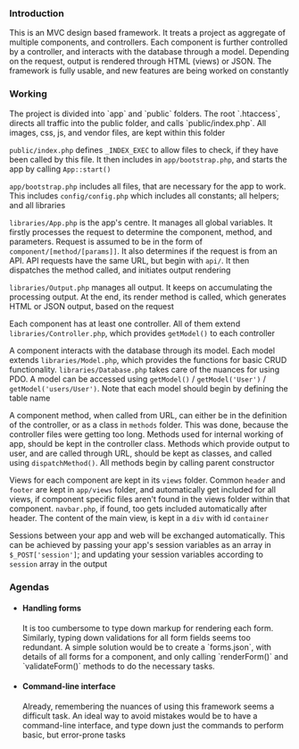 <h3>Introduction</h3>

This is an MVC design based framework. It treats a project as aggregate of multiple components, and controllers. Each component is further controlled by a controller, and interacts with the database through a model. Depending on the request, output is rendered through HTML (views) or JSON. The framework is fully usable, and new features are being worked on constantly<br>

<h3>Working</h3>
The project is divided into `app` and `public` folders. The root `.htaccess`, directs all traffic into the public folder, and calls `public/index.php`. All images, css, js, and vendor files, are kept within this folder<br>

`public/index.php` defines `_INDEX_EXEC` to allow files to check, if they have been called by this file. It then includes in `app/bootstrap.php`, and starts the app by calling `App::start()`<br>

`app/bootstrap.php` includes all files, that are necessary for the app to work. This includes `config/config.php` which includes all constants; all helpers; and all libraries<br>

`libraries/App.php` is the app's centre. It manages all global variables. It firstly processes the request to determine the component, method, and parameters. Request is assumed to be in the form of `component/[method/[params]]`. It also determines if the request is from an API. API requests have the same URL, but begin with `api/`. It then dispatches the method called, and initiates output rendering<br>

`libraries/Output.php` manages all output. It keeps on accumulating the processing output. At the end, its render method is called, which generates HTML or JSON output, based on the request<br>

Each component has at least one controller. All of them extend `libraries/Controller.php`, which provides `getModel()` to each controller<br>

A component interacts with the database through its model. Each model extends `libraries/Model.php`, which provides the functions for basic CRUD functionality. `libraries/Database.php` takes care of the nuances for using PDO. A model can be accessed using `getModel()` / `getModel('User')` / `getModel('users/User')`. Note that each model should begin by defining the table name<br>

A component method, when called from URL, can either be in the definition of the controller, or as a class in `methods` folder. This was done, because the controller files were getting too long. Methods used for internal working of app, should be kept in the controller class. Methods which provide output to user, and are called through URL, should be kept as classes, and called using `dispatchMethod()`. All methods begin by calling parent constructor<br>

Views for each component are kept in its `views` folder. Common `header` and `footer` are kept in `app/views` folder, and automatically get included for all views, if component specific files aren't found in the views folder within that component. `navbar.php`, if found, too gets included automatically after header. The content of the main view, is kept in a `div` with id `container`<br>

Sessions between your app and web will be exchanged automatically. This can be achieved by passing your app's session variables as an array in `$_POST['session']`; and updating your session variables according to `session` array in the output<br>

<h3>Agendas</h3>
<ul>
	<li>
		<h4>Handling forms</h4>
		It is too cumbersome to type down markup for rendering each form. Similarly, typing down validations for all form fields seems too redundant. A simple solution would be to create a `forms.json`, with details of all forms for a component, and only calling `renderForm()` and `validateForm()` methods to do the necessary tasks.<br>
	</li>
	<li>
		<h4>Command-line interface</h4>
		Already, remembering the nuances of using this framework seems a difficult task. An ideal way to avoid mistakes would be to have a command-line interface, and type down just the commands to perform basic, but error-prone tasks<br>
	</li>
</ul>